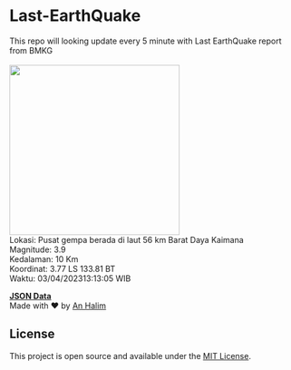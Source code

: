 # Last-EarthQuake
This repo will looking update every 5 minute with Last EarthQuake report from BMKG
<br>
<br>
<img src="https://ews.bmkg.go.id/TEWS/data/20230403131305.mmi.jpg?58911j7ybi7ru30ta3du1ib" width="300"/>
<br>
Lokasi: Pusat gempa berada di laut 56 km Barat Daya Kaimana <br>
Magnitude: 3.9 <br>
Kedalaman: 10 Km <br>
Koordinat: 3.77 LS 133.81 BT <br>
Waktu: 03/04/202313:13:05 WIB <br>

<a href="./data/data.json">**JSON Data**</a>
<br>
Made with ❤️ by <a href="https://github.com/an-halim">An Halim</a>
## License

This project is open source and available under the [MIT License](LICENSE).
